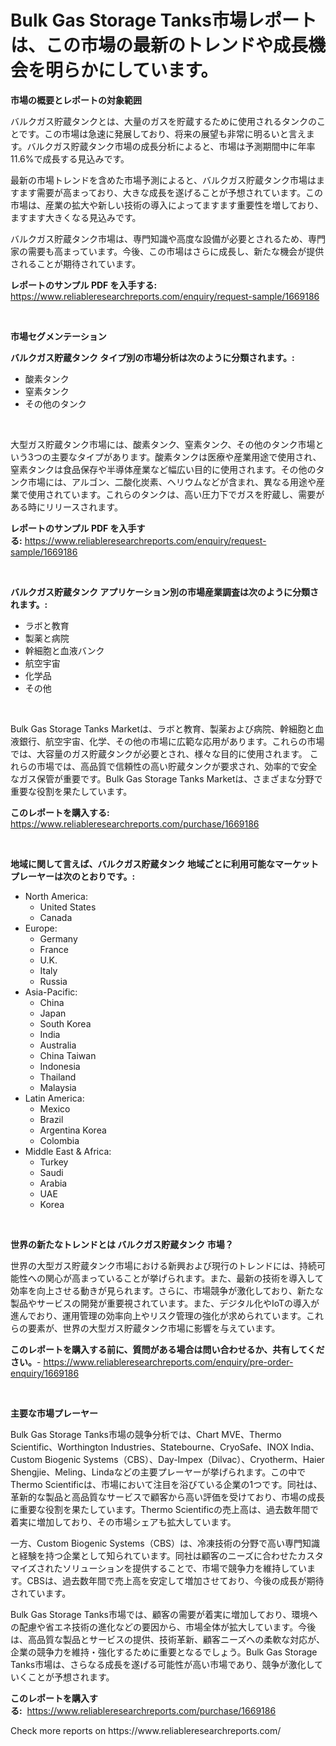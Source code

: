<p><h1>Bulk Gas Storage Tanks市場レポートは、この市場の最新のトレンドや成長機会を明らかにしています。</h1></p><p><strong>市場の概要とレポートの対象範囲</strong></p>
<p><p>バルクガス貯蔵タンクとは、大量のガスを貯蔵するために使用されるタンクのことです。この市場は急速に発展しており、将来の展望も非常に明るいと言えます。バルクガス貯蔵タンク市場の成長分析によると、市場は予測期間中に年率11.6%で成長する見込みです。</p><p>最新の市場トレンドを含めた市場予測によると、バルクガス貯蔵タンク市場はますます需要が高まっており、大きな成長を遂げることが予想されています。この市場は、産業の拡大や新しい技術の導入によってますます重要性を増しており、ますます大きくなる見込みです。</p><p>バルクガス貯蔵タンク市場は、専門知識や高度な設備が必要とされるため、専門家の需要も高まっています。今後、この市場はさらに成長し、新たな機会が提供されることが期待されています。</p></p>
<p><strong>レポートのサンプル PDF を入手する:</strong> <a href="https://www.reliableresearchreports.com/enquiry/request-sample/1669186">https://www.reliableresearchreports.com/enquiry/request-sample/1669186</a></p>
<p>&nbsp;</p>
<p><strong>市場セグメンテーション</strong></p>
<p><strong>バルクガス貯蔵タンク タイプ別の市場分析は次のように分類されます。:</strong></p>
<p><ul><li>酸素タンク</li><li>窒素タンク</li><li>その他のタンク</li></ul></p>
<p>&nbsp;</p>
<p><p>大型ガス貯蔵タンク市場には、酸素タンク、窒素タンク、その他のタンク市場という3つの主要なタイプがあります。酸素タンクは医療や産業用途で使用され、窒素タンクは食品保存や半導体産業など幅広い目的に使用されます。その他のタンク市場には、アルゴン、二酸化炭素、ヘリウムなどが含まれ、異なる用途や産業で使用されています。これらのタンクは、高い圧力下でガスを貯蔵し、需要がある時にリリースされます。</p></p>
<p><strong>レポートのサンプル PDF を入手する:</strong>&nbsp;<a href="https://www.reliableresearchreports.com/enquiry/request-sample/1669186">https://www.reliableresearchreports.com/enquiry/request-sample/1669186</a></p>
<p>&nbsp;</p>
<p><strong> バルクガス貯蔵タンク アプリケーション別の市場産業調査は次のように分類されます。:</strong></p>
<p><ul><li>ラボと教育</li><li>製薬と病院</li><li>幹細胞と血液バンク</li><li>航空宇宙</li><li>化学品</li><li>その他</li></ul></p>
<p>&nbsp;</p>
<p><p>Bulk Gas Storage Tanks Marketは、ラボと教育、製薬および病院、幹細胞と血液銀行、航空宇宙、化学、その他の市場に広範な応用があります。これらの市場では、大容量のガス貯蔵タンクが必要とされ、様々な目的に使用されます。 これらの市場では、高品質で信頼性の高い貯蔵タンクが要求され、効率的で安全なガス保管が重要です。Bulk Gas Storage Tanks Marketは、さまざまな分野で重要な役割を果たしています。</p></p>
<p><strong>このレポートを購入する:</strong>&nbsp; <a href="https://www.reliableresearchreports.com/purchase/1669186">https://www.reliableresearchreports.com/purchase/1669186</a></p>
<p>&nbsp;</p>
<p><strong>地域に関して言えば、バルクガス貯蔵タンク 地域ごとに利用可能なマーケットプレーヤーは次のとおりです。:</strong></p>
<p><ul>
    <li>
        North America:
        <ul>
            <li>United States</li>
            <li>Canada</li>
        </ul>
    </li>
    <li>
        Europe:
        <ul>
            <li>Germany</li>
            <li>France</li>
            <li>U.K.</li>
            <li>Italy</li>
            <li>Russia</li>
        </ul>
    </li>
    <li>
        Asia-Pacific:
        <ul>
            <li>China</li>
            <li>Japan</li>
            <li>South Korea</li>
            <li>India</li>
            <li>Australia</li>
            <li>China Taiwan</li>
            <li>Indonesia</li>
            <li>Thailand</li>
            <li>Malaysia</li>
        </ul>
    </li>
    <li>
        Latin America:
        <ul>
            <li>Mexico</li>
            <li>Brazil</li>
            <li>Argentina Korea</li>
            <li>Colombia</li>
        </ul>
    </li>
    <li>
        Middle East & Africa:
        <ul>
            <li>Turkey</li>
            <li>Saudi</li>
            <li>Arabia</li>
            <li>UAE</li>
            <li>Korea</li>
        </ul>
    </li>
    </ul></p>
<p>&nbsp;</p>
<p><strong>世界の新たなトレンドとは バルクガス貯蔵タンク 市場？</strong></p>
<p><p>世界の大型ガス貯蔵タンク市場における新興および現行のトレンドには、持続可能性への関心が高まっていることが挙げられます。また、最新の技術を導入して効率を向上させる動きが見られます。さらに、市場競争が激化しており、新たな製品やサービスの開発が重要視されています。また、デジタル化やIoTの導入が進んでおり、運用管理の効率向上やリスク管理の強化が求められています。これらの要素が、世界の大型ガス貯蔵タンク市場に影響を与えています。</p></p>
<p><strong>このレポートを購入する前に、質問がある場合は問い合わせるか、共有してください。</strong>- <a href="https://www.reliableresearchreports.com/enquiry/pre-order-enquiry/1669186">https://www.reliableresearchreports.com/enquiry/pre-order-enquiry/1669186</a></p>
<p>&nbsp;</p>
<p><strong>主要な市場プレーヤー</strong></p>
<p><p>Bulk Gas Storage Tanks市場の競争分析では、Chart MVE、Thermo Scientific、Worthington Industries、Statebourne、CryoSafe、INOX India、Custom Biogenic Systems（CBS）、Day-Impex（Dilvac）、Cryotherm、Haier Shengjie、Meling、Lindaなどの主要プレーヤーが挙げられます。この中でThermo Scientificは、市場において注目を浴びている企業の1つです。同社は、革新的な製品と高品質なサービスで顧客から高い評価を受けており、市場の成長に重要な役割を果たしています。Thermo Scientificの売上高は、過去数年間で着実に増加しており、その市場シェアも拡大しています。</p><p>一方、Custom Biogenic Systems（CBS）は、冷凍技術の分野で高い専門知識と経験を持つ企業として知られています。同社は顧客のニーズに合わせたカスタマイズされたソリューションを提供することで、市場で競争力を維持しています。CBSは、過去数年間で売上高を安定して増加させており、今後の成長が期待されています。</p><p>Bulk Gas Storage Tanks市場では、顧客の需要が着実に増加しており、環境への配慮や省エネ技術の進化などの要因から、市場全体が拡大しています。今後は、高品質な製品とサービスの提供、技術革新、顧客ニーズへの柔軟な対応が、企業の競争力を維持・強化するために重要となるでしょう。Bulk Gas Storage Tanks市場は、さらなる成長を遂げる可能性が高い市場であり、競争が激化していくことが予想されます。</p></p>
<p><strong>このレポートを購入する:</strong>&nbsp;&nbsp;<a href="https://www.reliableresearchreports.com/purchase/1669186">https://www.reliableresearchreports.com/purchase/1669186</a></p>
<p>Check more reports on https://www.reliableresearchreports.com/</p>